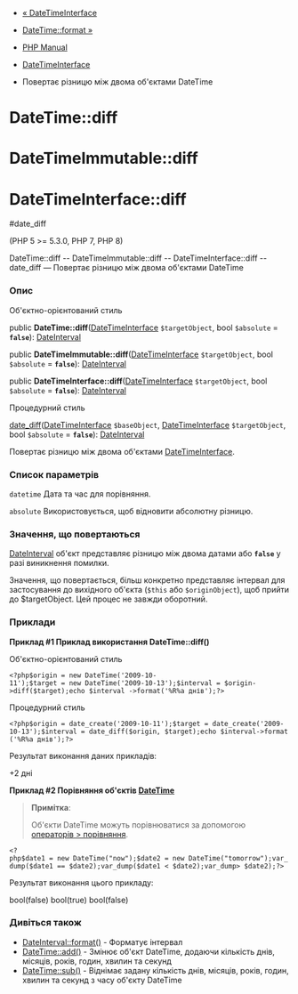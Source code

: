 - [« DateTimeInterface](class.datetimeinterface.md)
- [DateTime::format »](datetime.format.md)

- [PHP Manual](index.md)
- [DateTimeInterface](class.datetimeinterface.md)
- Повертає різницю між двома об'єктами DateTime

# DateTime::diff

# DateTimeImmutable::diff

# DateTimeInterface::diff

#date_diff

(PHP 5 \>= 5.3.0, PHP 7, PHP 8)

DateTime::diff -- DateTimeImmutable::diff -- DateTimeInterface::diff --
date_diff — Повертає різницю між двома об'єктами DateTime

### Опис

Об'єктно-орієнтований стиль

public
**DateTime::diff**([DateTimeInterface](class.datetimeinterface.md)
`$targetObject`, bool `$absolute` = **`false`**):
[DateInterval](class.dateinterval.md)

public
**DateTimeImmutable::diff**([DateTimeInterface](class.datetimeinterface.md)
`$targetObject`, bool `$absolute` = **`false`**):
[DateInterval](class.dateinterval.md)

public
**DateTimeInterface::diff**([DateTimeInterface](class.datetimeinterface.md)
`$targetObject`, bool `$absolute` = **`false`**):
[DateInterval](class.dateinterval.md)

Процедурний стиль

[date_diff](function.date-diff.md)([DateTimeInterface](class.datetimeinterface.md)
`$baseObject`, [DateTimeInterface](class.datetimeinterface.md)
`$targetObject`, bool `$absolute` = **`false`**):
[DateInterval](class.dateinterval.md)

Повертає різницю між двома об'єктами
[DateTimeInterface](class.datetimeinterface.md).

### Список параметрів

`datetime`
Дата та час для порівняння.

`absolute`
Використовується, щоб відновити абсолютну різницю.

### Значення, що повертаються

[DateInterval](class.dateinterval.md) об'єкт представляє різницю
між двома датами або **`false`** у разі виникнення помилки.

Значення, що повертається, більш конкретно представляє інтервал для
застосування до вихідного об'єкта (`$this` або `$originObject`), щоб
прийти до $targetObject. Цей процес не завжди оборотний.

### Приклади

**Приклад #1 Приклад використання **DateTime::diff()****

Об'єктно-орієнтований стиль

` <?php$origin = new DateTime('2009-10-11');$target = new DateTime('2009-10-13');$interval = $origin->diff($target);echo $interval ->format('%R%a днів');?> `

Процедурний стиль

` <?php$origin = date_create('2009-10-11');$target = date_create('2009-10-13');$interval = date_diff($origin, $target);echo $interval->format ('%R%a днів');?> `

Результат виконання даних прикладів:

+2 дні

**Приклад #2 Порівняння об'єктів [DateTime](class.datetime.md)**

> **Примітка**:
>
> Об'єкти DateTime можуть порівнюватися за допомогою [операторів > порівняння](language.operators.comparison.md).

` <?php$date1 = new DateTime("now");$date2 = new DateTime("tomorrow");var_dump($date1 == $date2);var_dump($date1 < $date2);var_dump> $date2);?> `

Результат виконання цього прикладу:

bool(false)
bool(true)
bool(false)

### Дивіться також

- [DateInterval::format()](dateinterval.format.md) - Форматує
інтервал
- [DateTime::add()](datetime.add.md) - Змінює об'єкт DateTime,
додаючи кількість днів, місяців, років, годин, хвилин та секунд
- [DateTime::sub()](datetime.sub.md) - Віднімає задану кількість
днів, місяців, років, годин, хвилин та секунд з часу об'єкту
DateTime
